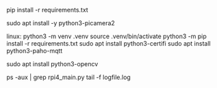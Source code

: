 pip install -r requirements.txt

sudo apt install -y python3-picamera2

linux:
python3 -m venv .venv
source .venv/bin/activate
python3 -m pip install -r requirements.txt
sudo apt install python3-certifi
 sudo apt install python3-paho-mqtt

sudo apt install python3-opencv


ps -aux | grep rpi4_main.py
tail -f logfile.log
